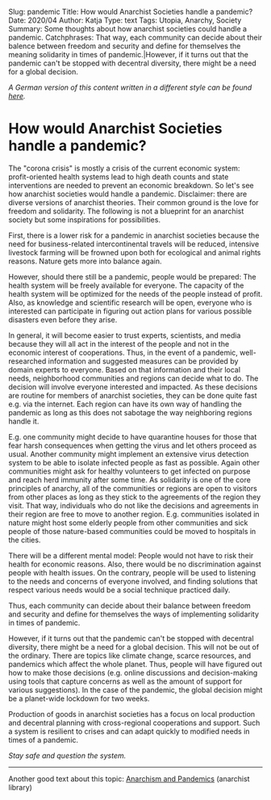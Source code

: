 Slug: pandemic
Title: How would Anarchist Societies handle a pandemic?
Date: 2020/04
Author: Katja
Type: text
Tags: Utopia, Anarchy, Society
Summary: Some thoughts about how anarchist societies could handle a pandemic.
Catchphrases: That way, each community can decide about their balence between freedom and security and define for themselves the meaning solidarity in times of pandemic.|However, if it turns out that the pandemic can't be stopped with decentral diversity, there might be a need for a global decision.


*A German version of this content written in a different style can be found [here](/texte/pandemie/).*

# How would Anarchist Societies handle a pandemic?

The "corona crisis" is mostly a crisis of the current economic system: profit-oriented health systems lead
to high death counts and state interventions are needed to prevent an economic breakdown. So let's see
how anarchist societies would handle a pandemic. Disclaimer: there are diverse versions of anarchist
theories. Their common ground is the love for freedom and solidarity. The following is not a blueprint for
an anarchist society but some inspirations for possibilities.

First, there is a lower risk for a pandemic in anarchist societies because the need for business-related
intercontinental travels will be reduced, intensive livestock farming will be frowned upon both for ecological
and animal rights reasons. Nature gets more into balance again.

However, should there still be a pandemic, people would be prepared: The health system will be freely
available for everyone. The capacity of the health system will be optimized for the needs of the people
instead of profit. Also, as knowledge and scientific research will be open, everyone who is interested can
participate in figuring out action plans for various possible disasters even before they arise.

In general, it will become easier to trust experts, scientists, and media because they will all act in the
interest of the people and not in the economic interest of cooperations. Thus, in the event of a
pandemic, well-researched information and suggested measures can be provided by domain experts to
everyone. Based on that information and their local needs, neighborhood communities and regions can
decide what to do. The decision will involve everyone interested and impacted. As these decisions are
routine for members of anarchist societies, they can be done quite fast e.g. via the internet. Each region
can have its own way of handling the pandemic as long as this does not sabotage the way neighboring
regions handle it.

E.g. one community might decide to have quarantine houses for those that fear harsh consequences
when getting the virus and let others proceed as usual. Another community might implement an
extensive virus detection system to be able to isolate infected people as fast as possible. Again other
communities might ask for healthy volunteers to get infected on purpose and reach herd immunity after
some time. As solidarity is one of the core principles of anarchy, all of the communities or regions are
open to visitors from other places as long as they stick to the agreements of the region they visit. That
way, individuals who do not like the decisions and agreements in their region are free to move to
another region. E.g. communities isolated in nature might host some elderly people from other
communities and sick people of those nature-based communities could be moved to hospitals in the cities.

There will be a different mental model: People would not have to risk their health
for economic reasons. Also, there would be no discrimination against people with health issues.
On the contrary, people will be used to listening to the needs and concerns of everyone involved,
and finding solutions that respect various needs would be a social technique practiced daily.

Thus, each community can decide about their balance between freedom and security and define for
themselves the ways of implementing solidarity in times of pandemic.

However, if it turns out that the pandemic can't be stopped with decentral diversity, there might be
a need for a global decision. This will not be out of the ordinary. There are topics like climate
change, scarce resources, and pandemics which affect the whole planet. Thus, people will
have figured out how to make those decisions (e.g. online discussions and decision-making using
tools that capture concerns as well as the amount of support for various suggestions).
In the case of the pandemic, the global decision might be a planet-wide lockdown for two weeks.

Production of goods in anarchist societies has a focus on local production and decentral planning with
cross-regional cooperations and support. Such a system is resilient to crises and can adapt quickly to
modified needs in times of a pandemic.

*Stay safe and question the system.*

---
Another good text about this topic:
<a href="https://theanarchistlibrary.org/library/william-gillis-anarchism-and-pandemics" target="__blank">Anarchism and Pandemics</a> (anarchist library)
